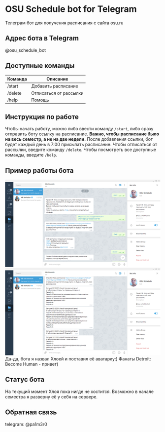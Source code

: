 # OSU Schedule bot for Telegram

Телеграм бот для получения расписания с сайта osu.ru

## Адрес бота в Telegram
@osu_schedule_bot

## Доступные команды
| Команда | Описание |
| ------ | ------ |
| /start | Добавить расписание |
| /delete | Отписаться от рассылки |
| /help | Помощь |

## Инструкция по работе
Чтобы начать работу, можно либо ввести команду `/start`, либо сразу отправить боту ссылку на расписание. **Важно, чтобы расписание было на весь семестр, а не на две недели.** После добавления ссылки, бот будет каждый день в 7:00 присылать расписание.
Чтобы отписаться от рассылки, введите команду `/delete`.
Чтобы посмотреть все доступные команды, введите `/help`.

## Пример работы бота
![Screenshot1](images/screen1.png)
![Screenshot2](images/screen2.png)
Да-да, бота я назвал Хлоей и поставил её аватарку:) Фанаты Detroit: Become Human - привет)

## Статус бота
На текущий момент Хлоя пока нигде не хостится. Возможно в начале семестра я разверну её у себя на сервере.

## Обратная связь
telegram: @pa1m3r0
